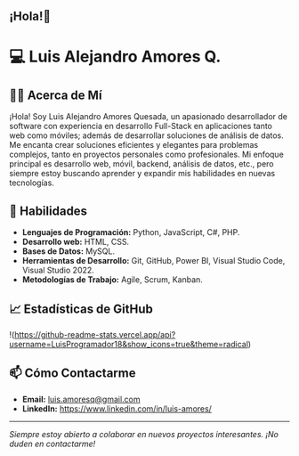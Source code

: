## ¡Hola!👋
# 💻 Luis Alejandro Amores Q.

## 🧑‍💻 Acerca de Mí

¡Hola! Soy Luis Alejandro Amores Quesada, un apasionado desarrollador de software con experiencia en desarrollo Full-Stack en aplicaciones tanto web como móviles; además de desarrollar soluciones de análisis de datos. Me encanta crear soluciones eficientes y elegantes para problemas complejos, tanto en proyectos personales como profesionales. Mi enfoque principal es desarrollo web, móvil, backend, análisis de datos, etc., pero siempre estoy buscando aprender y expandir mis habilidades en nuevas tecnologías.

## 🔧 Habilidades

- **Lenguajes de Programación:** Python, JavaScript, C#, PHP.
- **Desarrollo web:** HTML, CSS.
- **Bases de Datos:**  MySQL.
- **Herramientas de Desarrollo:** Git, GitHub, Power BI, Visual Studio Code, Visual Studio 2022.
- **Metodologías de Trabajo:** Agile, Scrum, Kanban.

## 📈 Estadísticas de GitHub

!(https://github-readme-stats.vercel.app/api?username=LuisProgramador18&show_icons=true&theme=radical)

## 📫 Cómo Contactarme

- **Email:** luis.amoresq@gmail.com
- **LinkedIn:** https://www.linkedin.com/in/luis-amores/

---

_Siempre estoy abierto a colaborar en nuevos proyectos interesantes. ¡No duden en contactarme!_
